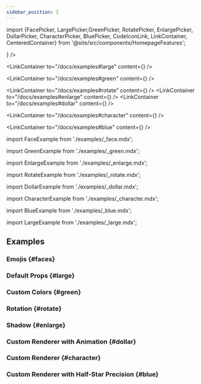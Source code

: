 ```yaml
---
sidebar_position: 2
---
```


import {FacePicker, LargePicker,GreenPicker, RotatePicker, EnlargePicker, DollarPicker, CharacterPicker, BluePicker, CodeIconLink, LinkContainer, CenteredContainer} from '@site/src/components/HomepageFeatures';

<CenteredContainer>
<LinkContainer
to="/docs/examples#faces"
content={<FacePicker />}
/>

<LinkContainer
to="/docs/examples#large"
content={<LargePicker />}
/>

<LinkContainer
to="/docs/examples#green"
content={<GreenPicker />}
/>

<LinkContainer
to="/docs/examples#rotate"
content={<RotatePicker />}
/>
<LinkContainer
to="/docs/examples#enlarge"
content={<EnlargePicker />}
/>
<LinkContainer
to="/docs/examples#dollar"
content={<DollarPicker />}
/>

<LinkContainer
to="/docs/examples#character"
content={<CharacterPicker />}
/>

<LinkContainer
to="/docs/examples#blue"
content={<BluePicker />}
/>

</CenteredContainer>

import FaceExample from './examples/\_face.mdx';

import GreenExample from './examples/\_green.mdx';

import EnlargeExample from './examples/\_enlarge.mdx';

import RotateExample from './examples/\_rotate.mdx';

import DollarExample from './examples/\_dollar.mdx';

import CharacterExample from './examples/\_character.mdx';

import BlueExample from './examples/\_blue.mdx';

import LargeExample from './examples/\_large.mdx';

## Examples

### Emojis {#faces}

<FaceExample />

### Default Props {#large}

<LargeExample />

### Custom Colors {#green}

<GreenExample />

### Rotation {#rotate}

<RotateExample />

### Shadow {#enlarge}

<EnlargeExample />

### Custom Renderer with Animation {#dollar}

<DollarExample />

### Custom Renderer {#character}

<CharacterExample />

### Custom Renderer with Half-Star Precision {#blue}

<BlueExample />
